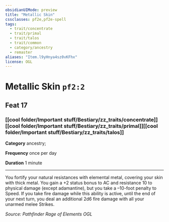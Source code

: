 ```yaml
---
obsidianUIMode: preview
title: "Metallic Skin"
cssclasses: pf2e,pf2e-spell
tags:
  - trait/concentrate
  - trait/primal
  - trait/talos
  - trait/common
  - category/ancestry
  - remaster
aliases: "Item.l9yHnya4sz0vKFhx"
license: OGL
---
```

# Metallic Skin `pf2:2`
## Feat 17
### [[cool folder/Important stuff/Bestiary/zz_traits/concentrate]][[cool folder/Important stuff/Bestiary/zz_traits/primal]][[cool folder/Important stuff/Bestiary/zz_traits/talos]]

**Category** ancestry; 




**Frequency** once per day

**Duration** 1 minute

* * *

You fortify your natural resistances with elemental metal, covering your skin with thick metal. You gain a +2 status bonus to AC and resistance 10 to physical damage (except adamantine), but you take a –10-foot penalty to Speed. If you take fire damage while this ability is active, until the end of your next turn, you deal an additional 2d6 fire damage with all your unarmed melee Strikes.

*Source: Pathfinder Rage of Elements*
*OGL*